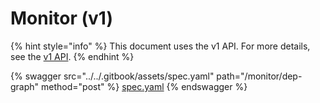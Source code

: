 # Monitor (v1)

{% hint style="info" %}
This document uses the v1 API. For more details, see the [v1 API](../v1-api.md).
{% endhint %}

{% swagger src="../../.gitbook/assets/spec.yaml" path="/monitor/dep-graph" method="post" %}
[spec.yaml](../../.gitbook/assets/spec.yaml)
{% endswagger %}
